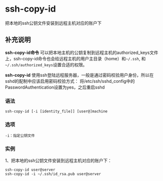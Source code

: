 ssh-copy-id
===

把本地的ssh公钥文件安装到远程主机对应的账户下

## 补充说明

**ssh-copy-id命令** 可以把本地主机的公钥复制到远程主机的authorized_keys文件上，ssh-copy-id命令也会给远程主机的用户主目录（home）和`~/.ssh`, 和`~/.ssh/authorized_keys`设置合适的权限。

**ssh-copy-id** 使用ssh登陆远程服务器，一般是通过密码校验用户身份，所以在sshd的配制中应该启用密码校验方式：
  将/etc/ssh/sshd_config中的PasswordAuthentication设置为yes，之后重启sshd
###  语法

```shell
ssh-copy-id [-i [identity_file]] [user@]machine
```

###  选项

```shell
-i：指定公钥文件
```

###  实例

1、把本地的ssh公钥文件安装到远程主机对应的账户下：

```shell
ssh-copy-id user@server
ssh-copy-id -i ~/.ssh/id_rsa.pub user@server
```


